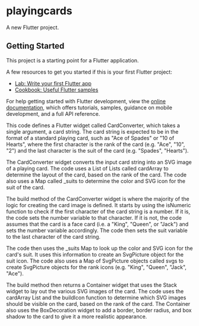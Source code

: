 # playingcards

A new Flutter project.

## Getting Started

This project is a starting point for a Flutter application.

A few resources to get you started if this is your first Flutter project:

- [Lab: Write your first Flutter app](https://docs.flutter.dev/get-started/codelab)
- [Cookbook: Useful Flutter samples](https://docs.flutter.dev/cookbook)

For help getting started with Flutter development, view the
[online documentation](https://docs.flutter.dev/), which offers tutorials,
samples, guidance on mobile development, and a full API reference.

This code defines a Flutter widget called CardConverter, which takes a single argument, a card string. The card string is expected to be in the format of a standard playing card, such as "Ace of Spades" or "10 of Hearts", where the first character is the rank of the card (e.g. "Ace", "10", "2") and the last character is the suit of the card (e.g. "Spades", "Hearts").

The CardConverter widget converts the input card string into an SVG image of a playing card. The code uses a List of Lists called cardArray to determine the layout of the card, based on the rank of the card. The code also uses a Map called \_suits to determine the color and SVG icon for the suit of the card.

The build method of the CardConverter widget is where the majority of the logic for creating the card image is defined. It starts by using the isNumeric function to check if the first character of the card string is a number. If it is, the code sets the number variable to that character. If it is not, the code assumes that the card is a face card (i.e. a "King", "Queen", or "Jack") and sets the number variable accordingly. The code then sets the suit variable to the last character of the card string.

The code then uses the \_suits Map to look up the color and SVG icon for the card's suit. It uses this information to create an SvgPicture object for the suit icon. The code also uses a Map of SvgPicture objects called svgs to create SvgPicture objects for the rank icons (e.g. "King", "Queen", "Jack", "Ace").

The build method then returns a Container widget that uses the Stack widget to lay out the various SVG images of the card. The code uses the cardArray List and the buildIcon function to determine which SVG images should be visible on the card, based on the rank of the card. The Container also uses the BoxDecoration widget to add a border, border radius, and box shadow to the card to give it a more realistic appearance.
